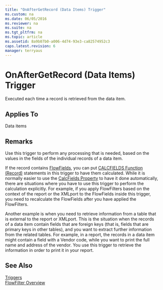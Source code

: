 ```yaml
---
title: "OnAfterGetRecord (Data Items) Trigger"
ms.custom: na
ms.date: 06/05/2016
ms.reviewer: na
ms.suite: na
ms.tgt_pltfrm: na
ms.topic: article
ms.assetid: 8a9b07b0-a006-4d74-93e3-ca82574952c3
caps.latest.revision: 6
manager: terryaus
---
```

# OnAfterGetRecord (Data Items) Trigger
Executed each time a record is retrieved from the data item.  
  
## Applies To  
 Data items  
  
## Remarks  
 Use this trigger to perform any processing that is needed, based on the values in the fields of the individual records of a data item.  
  
 If the record contains [FlowFields](FlowFields.md), you can put [CALCFIELDS Function \(Record\)](CALCFIELDS-Function--Record-.md) statements in this trigger to have them calculated. While it is normally easier to use the [CalcFields Property](CalcFields-Property.md) to have it done automatically, there are situations where you have to use this trigger to perform the calculation explicitly. For example, if you apply FlowFilters based on the context of the report or the XMLport to the FlowFields inside this trigger, you need to recalculate the FlowFields after you have applied the FlowFilters.  
  
 Another example is when you need to retrieve information from a table that is external to the report or XMLport. This is the situation when the records of a data item contain fields that are foreign keys \(that is, fields that are primary keys in other tables\), and you want to extract further information from the related tables. For example, in a report, the records in a data item might contain a field with a Vendor code, while you want to print the full name and address of the vendor. You use this trigger to retrieve the information in order to print it in your report.  
  
## See Also  
 [Triggers](Triggers.md)   
 [FlowFilter Overview](FlowFilter-Overview.md)